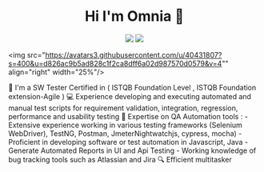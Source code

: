 <h1 align="center">Hi I'm Omnia 👋</h1>
<p align="center">
    <a href="https://www.linkedin.com/in/omnia-tarek-b38b99ab/"><img src="https://img.shields.io/badge/linkedin-%230177B5?style=flat&logo=linkedin&logoColor=white"/></a>
    <a href="https://testautomationu.applitools.com/certificate/?id=84deca70"><img src="hhttps://testautomationu.applitools.com/logo.png"/></a>
  </p>
  
  <img src="https://avatars3.githubusercontent.com/u/40431807?s=400&u=d826ac9b5ad828c1f2ca8dff6a02d987570d0579&v=4"" align="right" width="25%"/>

🔭 I'm a SW Tester Certified in ( ISTQB Foundation Level , ISTQB Foundation extension-Agile )
💻 Experience developing and executing automated and manual test scripts for requirement validation, integration, regression, performance and usability testing
🤖 Expertise on QA Automation tools :
       -  Extensive experience working in various testing frameworks (Selenium WebDriver), TestNG, Postman, JmeterNightwatchjs, cypress, mocha)
       -  Proficient in developing software or test automation in Javascript, Java
       -  Generate Automated Reports in UI and Api Testing
       -  Working knowledge of bug tracking tools such as Atlassian and Jira
🔍 Efficient multitasker
